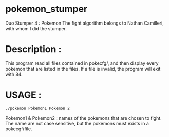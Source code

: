 # pokemon_stumper
Duo Stumper 4 : Pokemon
The fight algorithm belongs to Nathan Camilleri, with whom I did the stumper.

# Description :
This program read all files contained in pokecfg/, and then display every pokemon that are listed in the files. If a file is invalid, the program will exit with 84.

# USAGE : 
`./pokemon Pokemon1 Pokemon 2`

Pokemon1 & Pokemon2 : names of the pokemons that are chosen to fight. The name are not case sensitive, but the pokemons must exists in a pokecgf/file.

